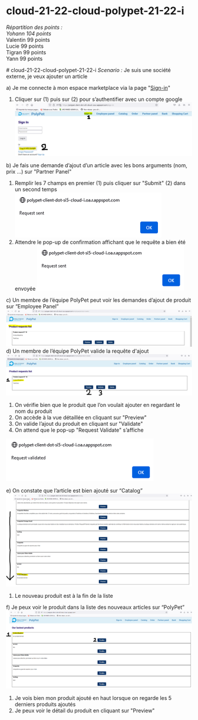 ﻿# cloud-21-22-cloud-polypet-21-22-i
  
*Répartition des points :*  
*Yohann 104 points*  
Valentin 99 points  
Lucie 99 points  
Tigran 99 points  
Yann 99 points  
  
﻿# cloud-21-22-cloud-polypet-21-22-i
*Scenario :*
Je suis une société externe, je veux ajouter un article

a)	Je me connecte à mon espace marketplace via la page "[Sign-in](https://polypet-client-dot-si5-cloud-i.oa.r.appspot.com/sign-in)" 
1. Cliquer sur (1) puis sur (2) pour s’authentifier avec un compte google
![alt text](https://github.com/pns-si5-cloud/cloud-21-22-cloud-polypet-21-22-i/blob/main/img/1.png?raw=true)

b) Je fais une demande d’ajout d’un article avec les bons arguments (nom, prix …) sur "Partner Panel" 
1.	Remplir les 7 champs en premier (1) puis cliquer sur "Submit" (2) dans un second temps
  ![alt text](https://github.com/pns-si5-cloud/cloud-21-22-cloud-polypet-21-22-i/blob/main/img/3.png?raw=true)
2.	Attendre le pop-up de confirmation affichant que le requête a bien été envoyée 
![alt text](https://github.com/pns-si5-cloud/cloud-21-22-cloud-polypet-21-22-i/blob/main/img/3.png?raw=true)

c)	Un membre de l’équipe PolyPet peut voir les demandes d’ajout de produit sur “Employee Panel” 
 ![alt text](https://github.com/pns-si5-cloud/cloud-21-22-cloud-polypet-21-22-i/blob/main/img/4.png?raw=true)
d)	Un membre de l’équipe PolyPet valide la requête d'ajout
 ![alt text](https://github.com/pns-si5-cloud/cloud-21-22-cloud-polypet-21-22-i/blob/main/img/5.png?raw=true)
1.	On vérifie bien que le produit que l’on voulait ajouter en regardant le nom du produit
2.	On accède à la vue détaillée en cliquant sur "Preview"
3.	On valide l’ajout du produit en cliquant sur "Validate"
4.	On attend que le pop-up "Request Validate" s’affiche

 ![alt text](https://github.com/pns-si5-cloud/cloud-21-22-cloud-polypet-21-22-i/blob/main/img/6.png?raw=true)
 
e)	On constate que l’article est bien ajouté sur “Catalog”
 ![alt text](https://github.com/pns-si5-cloud/cloud-21-22-cloud-polypet-21-22-i/blob/main/img/7.png?raw=true)
1.	Le nouveau produit est à la fin de la liste

f)	Je peux voir le produit dans la liste des nouveaux articles sur “PolyPet”
 ![alt text](https://github.com/pns-si5-cloud/cloud-21-22-cloud-polypet-21-22-i/blob/main/img/8.png?raw=true)
1)	Je vois bien mon produit ajouté en haut lorsque on regarde les 5 derniers produits ajoutés
2)	Je peux voir le détail du produit en cliquant sur "Preview"
